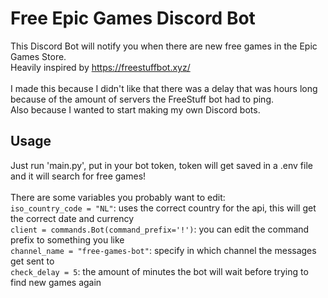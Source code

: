 # Free Epic Games Discord Bot
This Discord Bot will notify you when there are new free games in the Epic Games Store.\
Heavily inspired by https://freestuffbot.xyz/ \
\
I made this because I didn't like that there was a delay that was hours long because of the amount of servers the FreeStuff bot had to ping.\
Also because I wanted to start making my own Discord bots.

## Usage
Just run 'main.py', put in your bot token, token  will get saved in a .env file and it will search for free games!\
\
There are some variables you probably want to edit:\
`iso_country_code = "NL"`: uses the correct country for the api, this will get the correct date and currency\
`client = commands.Bot(command_prefix='!')`: you can edit the command prefix to something you like\
`channel_name = "free-games-bot"`: specify in which channel the messages get sent to\
`check_delay = 5`: the amount of minutes the bot will wait before trying to find new games again